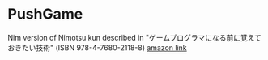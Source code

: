# PushGame
Nim version of Nimotsu kun described in "ゲームプログラマになる前に覚えておきたい技術" (ISBN 978-4-7680-2118-8) [amazon link](http://amzn.asia/d/3zmRYvo) 

